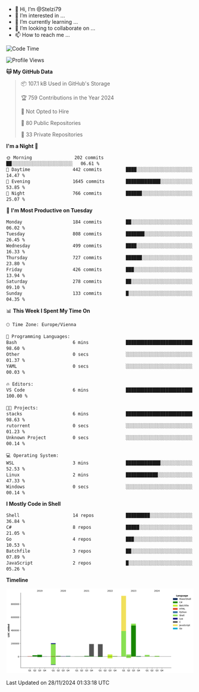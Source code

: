 - 👋 Hi, I’m @Stelzi79
- 👀 I’m interested in ...
- 🌱 I’m currently learning ...
- 💞️ I’m looking to collaborate on ...
- 📫 How to reach me ...

<!--START_SECTION:waka-->
![Code Time](http://img.shields.io/badge/Code%20Time-1%2C106%20hrs%2033%20mins-blue)

![Profile Views](http://img.shields.io/badge/Profile%20Views-0-blue)

**🐱 My GitHub Data** 

> 📦 107.1 kB Used in GitHub's Storage 
 > 
> 🏆 759 Contributions in the Year 2024
 > 
> 🚫 Not Opted to Hire
 > 
> 📜 80 Public Repositories 
 > 
> 🔑 33 Private Repositories 
 > 
**I'm a Night 🦉** 

```text
🌞 Morning                202 commits         ██░░░░░░░░░░░░░░░░░░░░░░░   06.61 % 
🌆 Daytime                442 commits         ████░░░░░░░░░░░░░░░░░░░░░   14.47 % 
🌃 Evening                1645 commits        █████████████░░░░░░░░░░░░   53.85 % 
🌙 Night                  766 commits         ██████░░░░░░░░░░░░░░░░░░░   25.07 % 
```
📅 **I'm Most Productive on Tuesday** 

```text
Monday                   184 commits         ██░░░░░░░░░░░░░░░░░░░░░░░   06.02 % 
Tuesday                  808 commits         ███████░░░░░░░░░░░░░░░░░░   26.45 % 
Wednesday                499 commits         ████░░░░░░░░░░░░░░░░░░░░░   16.33 % 
Thursday                 727 commits         ██████░░░░░░░░░░░░░░░░░░░   23.80 % 
Friday                   426 commits         ███░░░░░░░░░░░░░░░░░░░░░░   13.94 % 
Saturday                 278 commits         ██░░░░░░░░░░░░░░░░░░░░░░░   09.10 % 
Sunday                   133 commits         █░░░░░░░░░░░░░░░░░░░░░░░░   04.35 % 
```


📊 **This Week I Spent My Time On** 

```text
🕑︎ Time Zone: Europe/Vienna

💬 Programming Languages: 
Bash                     6 mins              █████████████████████████   98.60 % 
Other                    0 secs              ░░░░░░░░░░░░░░░░░░░░░░░░░   01.37 % 
YAML                     0 secs              ░░░░░░░░░░░░░░░░░░░░░░░░░   00.03 % 

🔥 Editors: 
VS Code                  6 mins              █████████████████████████   100.00 % 

🐱‍💻 Projects: 
stacks                   6 mins              █████████████████████████   98.63 % 
rutorrent                0 secs              ░░░░░░░░░░░░░░░░░░░░░░░░░   01.23 % 
Unknown Project          0 secs              ░░░░░░░░░░░░░░░░░░░░░░░░░   00.14 % 

💻 Operating System: 
WSL                      3 mins              █████████████░░░░░░░░░░░░   52.53 % 
Linux                    2 mins              ████████████░░░░░░░░░░░░░   47.33 % 
Windows                  0 secs              ░░░░░░░░░░░░░░░░░░░░░░░░░   00.14 % 
```

**I Mostly Code in Shell** 

```text
Shell                    14 repos            █████████░░░░░░░░░░░░░░░░   36.84 % 
C#                       8 repos             █████░░░░░░░░░░░░░░░░░░░░   21.05 % 
Go                       4 repos             ███░░░░░░░░░░░░░░░░░░░░░░   10.53 % 
Batchfile                3 repos             ██░░░░░░░░░░░░░░░░░░░░░░░   07.89 % 
JavaScript               2 repos             █░░░░░░░░░░░░░░░░░░░░░░░░   05.26 % 
```



**Timeline**

![Lines of Code chart](https://raw.githubusercontent.com/Stelzi79/Stelzi79/main/assets/bar_graph.png)


 Last Updated on 28/11/2024 01:33:18 UTC
<!--END_SECTION:waka-->

<!---
Stelzi79/Stelzi79 is a ✨ special ✨ repository because its `README.md` (this file) appears on your GitHub profile.
You can click the Preview link to take a look at your changes.
--->
